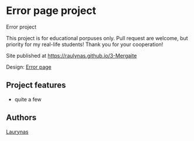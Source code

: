 # Error page project

Error project

This project is for educational porpuses only. Pull request are welcome, but priority for my real-life students! Thank you for your cooperation!

Site published at https://raulynas.github.io/3-Mergaite

Design: [Error page](https://raulynas.github.original-design.jpg)

## Project features

-   quite a few

## Authors

[Laurynas](https://github.com/Raulynas)